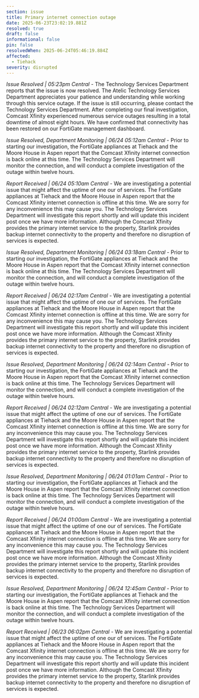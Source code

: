 ```yaml
---
section: issue
title: Primary internet connection outage
date: 2025-06-23T23:02:19.881Z
resolved: true
draft: false
informational: false
pin: false
resolvedWhen: 2025-06-24T05:46:19.884Z
affected:
  - Tiehack
severity: disrupted
---
```

*Issue Resolved | 05:23pm Central* - The Technology Services Department reports that the issue is now resolved. The Atelic Technology Services Department appreciates your patience and understanding while working through this service outage. If the issue is still occurring, please contact the Technology Services Department. After completing our final investigation, Comcast Xfinity experienced numerous service outages resulting in a total downtime of almost eight hours. We have confirmed that connectivity has been restored on our FortiGate management dashboard.

*Issue Resolved, Department Monitoring | 06/24 05:12am Central* - Prior to starting our investigation, the FortiGate appliances at Tiehack and the Moore House in Aspen report that the Comcast Xfinity internet connection is back online at this time. The Technology Services Department will monitor the connection, and will conduct a complete investigation of the outage within twelve hours.

*Report Received | 06/24 05:10am Central* - We are investigating a potential issue that might affect the uptime of one our of services. The FortiGate appliances at Tiehack and the Moore House in Aspen report that the Comcast Xfinity internet connection is offline at this time. We are sorry for any inconvenience this may cause you. The Technology Services Department will investigate this report shortly and will update this incident post once we have more information. Although the Comcast Xfinity provides the primary internet service to the property, Starlink provides backup internet connectivity to the property and therefore no disruption of services is expected.

*Issue Resolved, Department Monitoring | 06/24 03:18am Central* - Prior to starting our investigation, the FortiGate appliances at Tiehack and the Moore House in Aspen report that the Comcast Xfinity internet connection is back online at this time. The Technology Services Department will monitor the connection, and will conduct a complete investigation of the outage within twelve hours.

*Report Received | 06/24 02:17am Central* - We are investigating a potential issue that might affect the uptime of one our of services. The FortiGate appliances at Tiehack and the Moore House in Aspen report that the Comcast Xfinity internet connection is offline at this time. We are sorry for any inconvenience this may cause you. The Technology Services Department will investigate this report shortly and will update this incident post once we have more information. Although the Comcast Xfinity provides the primary internet service to the property, Starlink provides backup internet connectivity to the property and therefore no disruption of services is expected.

*Issue Resolved, Department Monitoring | 06/24 02:14am Central* - Prior to starting our investigation, the FortiGate appliances at Tiehack and the Moore House in Aspen report that the Comcast Xfinity internet connection is back online at this time. The Technology Services Department will monitor the connection, and will conduct a complete investigation of the outage within twelve hours.

*Report Received | 06/24 02:12am Central* - We are investigating a potential issue that might affect the uptime of one our of services. The FortiGate appliances at Tiehack and the Moore House in Aspen report that the Comcast Xfinity internet connection is offline at this time. We are sorry for any inconvenience this may cause you. The Technology Services Department will investigate this report shortly and will update this incident post once we have more information. Although the Comcast Xfinity provides the primary internet service to the property, Starlink provides backup internet connectivity to the property and therefore no disruption of services is expected.

*Issue Resolved, Department Monitoring | 06/24 01:01am Central* - Prior to starting our investigation, the FortiGate appliances at Tiehack and the Moore House in Aspen report that the Comcast Xfinity internet connection is back online at this time. The Technology Services Department will monitor the connection, and will conduct a complete investigation of the outage within twelve hours.

*Report Received | 06/24 01:00am Central* - We are investigating a potential issue that might affect the uptime of one our of services. The FortiGate appliances at Tiehack and the Moore House in Aspen report that the Comcast Xfinity internet connection is offline at this time. We are sorry for any inconvenience this may cause you. The Technology Services Department will investigate this report shortly and will update this incident post once we have more information. Although the Comcast Xfinity provides the primary internet service to the property, Starlink provides backup internet connectivity to the property and therefore no disruption of services is expected.

*Issue Resolved, Department Monitoring | 06/24 12:45am Central* - Prior to starting our investigation, the FortiGate appliances at Tiehack and the Moore House in Aspen report that the Comcast Xfinity internet connection is back online at this time. The Technology Services Department will monitor the connection, and will conduct a complete investigation of the outage within twelve hours.

*Report Received | 06/23 06:02pm Central* - We are investigating a potential issue that might affect the uptime of one our of services. The FortiGate appliances at Tiehack and the Moore House in Aspen report that the Comcast Xfinity internet connection is offline at this time. We are sorry for any inconvenience this may cause you. The Technology Services Department will investigate this report shortly and will update this incident post once we have more information. Although the Comcast Xfinity provides the primary internet service to the property, Starlink provides backup internet connectivity to the property and therefore no disruption of services is expected.